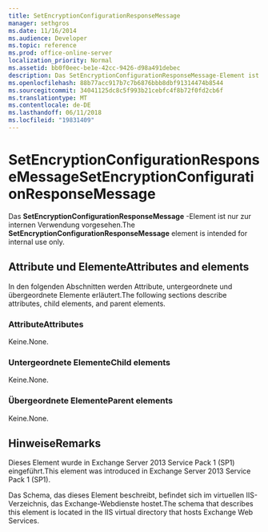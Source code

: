 ```yaml
---
title: SetEncryptionConfigurationResponseMessage
manager: sethgros
ms.date: 11/16/2014
ms.audience: Developer
ms.topic: reference
ms.prod: office-online-server
localization_priority: Normal
ms.assetid: bb0f0eec-be1e-42cc-9426-d98a491debec
description: Das SetEncryptionConfigurationResponseMessage-Element ist nur zur internen Verwendung vorgesehen.
ms.openlocfilehash: 88b77acc917b7c7b6876bbb8dbf91314474b8544
ms.sourcegitcommit: 34041125dc8c5f993b21cebfc4f8b72f0fd2cb6f
ms.translationtype: MT
ms.contentlocale: de-DE
ms.lasthandoff: 06/11/2018
ms.locfileid: "19831409"
---
```

# <a name="setencryptionconfigurationresponsemessage"></a><span data-ttu-id="c0d76-103">SetEncryptionConfigurationResponseMessage</span><span class="sxs-lookup"><span data-stu-id="c0d76-103">SetEncryptionConfigurationResponseMessage</span></span>

<span data-ttu-id="c0d76-104">Das **SetEncryptionConfigurationResponseMessage** -Element ist nur zur internen Verwendung vorgesehen.</span><span class="sxs-lookup"><span data-stu-id="c0d76-104">The **SetEncryptionConfigurationResponseMessage** element is intended for internal use only.</span></span> 

## <a name="attributes-and-elements"></a><span data-ttu-id="c0d76-105">Attribute und Elemente</span><span class="sxs-lookup"><span data-stu-id="c0d76-105">Attributes and elements</span></span>

<span data-ttu-id="c0d76-106">In den folgenden Abschnitten werden Attribute, untergeordnete und übergeordnete Elemente erläutert.</span><span class="sxs-lookup"><span data-stu-id="c0d76-106">The following sections describe attributes, child elements, and parent elements.</span></span>
  
### <a name="attributes"></a><span data-ttu-id="c0d76-107">Attribute</span><span class="sxs-lookup"><span data-stu-id="c0d76-107">Attributes</span></span>

<span data-ttu-id="c0d76-108">Keine.</span><span class="sxs-lookup"><span data-stu-id="c0d76-108">None.</span></span>
  
### <a name="child-elements"></a><span data-ttu-id="c0d76-109">Untergeordnete Elemente</span><span class="sxs-lookup"><span data-stu-id="c0d76-109">Child elements</span></span>

<span data-ttu-id="c0d76-110">Keine.</span><span class="sxs-lookup"><span data-stu-id="c0d76-110">None.</span></span>
  
### <a name="parent-elements"></a><span data-ttu-id="c0d76-111">Übergeordnete Elemente</span><span class="sxs-lookup"><span data-stu-id="c0d76-111">Parent elements</span></span>

<span data-ttu-id="c0d76-112">Keine.</span><span class="sxs-lookup"><span data-stu-id="c0d76-112">None.</span></span>
  
## <a name="remarks"></a><span data-ttu-id="c0d76-113">Hinweise</span><span class="sxs-lookup"><span data-stu-id="c0d76-113">Remarks</span></span>

<span data-ttu-id="c0d76-114">Dieses Element wurde in Exchange Server 2013 Service Pack 1 (SP1) eingeführt.</span><span class="sxs-lookup"><span data-stu-id="c0d76-114">This element was introduced in Exchange Server 2013 Service Pack 1 (SP1).</span></span>
  
<span data-ttu-id="c0d76-115">Das Schema, das dieses Element beschreibt, befindet sich im virtuellen IIS-Verzeichnis, das Exchange-Webdienste hostet.</span><span class="sxs-lookup"><span data-stu-id="c0d76-115">The schema that describes this element is located in the IIS virtual directory that hosts Exchange Web Services.</span></span>
  


